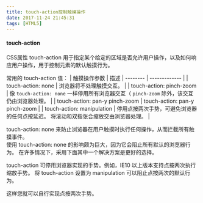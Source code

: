 ```yaml
---
title: touch-action控制触摸操作
date: 2017-11-24 21:45:31
tags: [HTML5]
---
```

#### touch-action
CSS属性 touch-action 用于指定某个给定的区域是否允许用户操作，以及如何响应用户操作，用于控制元素的默认触摸行为。  

常用的 touch-action 值：
|  触摸操作参数 | 描述
| -------- | ------------- |
| touch-action: none | 浏览器将不处理触摸交互。 |
| touch-action: pinch-zoom | 像 `touch-action: none` 一样停用所有浏览器交互（ `pinch-zoom` 除外，该交互仍由浏览器处理。 |
| touch-action: pan-y pinch-zoom | touch-action: pan-y pinch-zoom |
| touch-action: manipulation |  停用点按两次手势，可避免浏览器的任何点按延迟。 将滚动和双指张合缩放交由浏览器处理。 |

touch-action: none 来防止浏览器在用户触摸时执行任何操作，从而拦截所有触摸事件。  
使用 touch-action: none 的影响颇为巨大，因为它会阻止所有默认的浏览器行为。 在许多情况下，采用下面其中一个解决方案是更好的选择。

touch-action 可停用浏览器实现的手势。例如，IE10 以上版本支持点按两次执行缩放手势。 将 touch-action 设置为 manipulation 可以阻止点按两次的默认行为。

这样您就可以自行实现点按两次手势。
